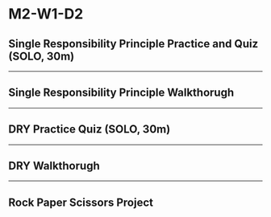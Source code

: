 # M2-W1-D2

## Single Responsibility Principle Practice and Quiz (SOLO, 30m)

---

## Single Responsibility Principle Walkthorugh

---

## DRY Practice Quiz (SOLO, 30m)

---

## DRY Walkthorugh

---

## Rock Paper Scissors Project

